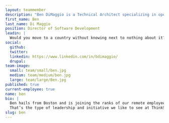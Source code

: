 ```yaml
---
layout: teammember
description: "Ben DiMaggio is a Technical Architect specializing in open source development at ThinkShout, a full service digital agency and B-Corp that specializes in nonprofit tech, digital strategy, website development, accessible design, and brand work."
first_name: Ben
last_name: Di Maggio
position: Director of Software Development
leadin: |
  Would you move to a country without knowing next to nothing about it? Ben did, when he taught English in Japan for a year. It’s that open-mindedness and willingness to tackle anything that makes him a great at utilizing technology to solve problems for our clients.
social:
  github:
  twitter:
  linkedin: https://www.linkedin.com/in/bdimaggio/
  drupal:
team-image:
  small: team/small/ben.jpg
  medium: team/medium/ben.jpg
  large: team/large/Ben.jpg
published: true
current-employee: true
name: ben
bio: |
  Ben hails from Boston and is joining the ranks of our remote employees (which we are rapidly growing!). His journey to the world of web development started with literature -- he loved being able to publish his own material and created his own site to do so. That experience taught him that he enjoyed solving problems with web technology. He then really got into web development the way we all discover our true passions...via his work-study job. He went on to build an entire tech department at a small shop in Boston, choosing the CMS, training developers, and creating their code standards. His passion for literature was merely transferred to writing code.
  That’s the type of leadership and initiative we like to see at ThinkShout. We’re glad he’s representing us on the east coast!
slug: ben
---
```

